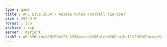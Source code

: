 ```yaml
---
type : game
title : AFL Live 2004 - Aussie Rules Football (Europe)
size : 292.9 M
format : iso
archive : zip
server : myrient
link2 : AFL%20Live%202004%20-%20Aussie%20Rules%20Football%20%28Europe%29
---
```

